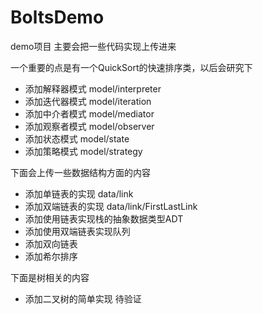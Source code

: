 # BoltsDemo
demo项目
主要会把一些代码实现上传进来

一个重要的点是有一个QuickSort的快速排序类，以后会研究下

- 添加解释器模式  model/interpreter
- 添加迭代器模式  model/iteration
- 添加中介者模式  model/mediator
- 添加观察者模式  model/observer
- 添加状态模式  model/state
- 添加策略模式  model/strategy

下面会上传一些数据结构方面的内容

- 添加单链表的实现 data/link
- 添加双端链表的实现 data/link/FirstLastLink
- 添加使用链表实现栈的抽象数据类型ADT
- 添加使用双端链表实现队列
- 添加双向链表
- 添加希尔排序

下面是树相关的内容

- 添加二叉树的简单实现 待验证